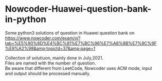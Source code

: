 # Nowcoder-Huawei-question-bank-in-python
Some python3 solutions of question in Huawei question bank on https://www.nowcoder.com/exam/oj?tab=%E5%90%8D%E4%BC%81%E7%BC%96%E7%A8%8B%E7%9C%9F%E9%A2%98&amp;topicId=37&amp;page=1
  
Collection of solutiuon, mainly done in July,2021.   
Files are named with the number of question.   
Be aware that different from LeetCode, Nowcoder uses ACM mode, input and output should be processed manually.
